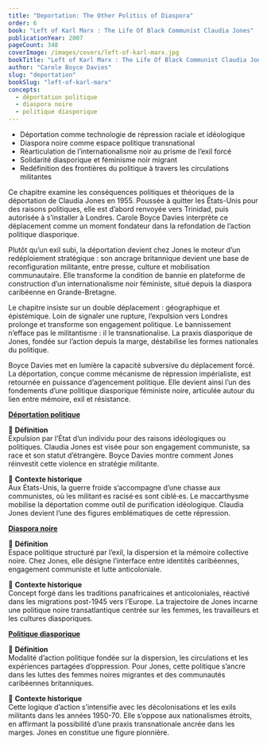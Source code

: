 ```yaml
---
title: "Deportation: The Other Politics of Diaspora"
order: 6
book: "Left of Karl Marx : The Life Of Black Communist Claudia Jones"
publicationYear: 2007
pageCount: 348
coverImage: /images/covers/left-of-karl-marx.jpg
bookTitle: "Left of Karl Marx : The Life Of Black Communist Claudia Jones"
author: "Carole Boyce Davies"
slug: "deportation"
bookSlug: "left-of-karl-marx"
concepts:
  - déportation politique
  - diaspora noire
  - politique diasporique
---
```




<!--themes:start-->
- Déportation comme technologie de répression raciale et idéologique  
- Diaspora noire comme espace politique transnational  
- Réarticulation de l’internationalisme noir au prisme de l’exil forcé  
- Solidarité diasporique et féminisme noir migrant  
- Redéfinition des frontières du politique à travers les circulations militantes  
<!--themes:end-->



<!--summary:start-->
Ce chapitre examine les conséquences politiques et théoriques de la déportation de Claudia Jones en 1955. Poussée à quitter les États-Unis pour des raisons politiques, elle est d’abord renvoyée vers Trinidad, puis autorisée à s’installer à Londres. Carole Boyce Davies interprète ce déplacement comme un moment fondateur dans la refondation de l’action politique diasporique.

Plutôt qu’un exil subi, la déportation devient chez Jones le moteur d’un redéploiement stratégique : son ancrage britannique devient une base de reconfiguration militante, entre presse, culture et mobilisation communautaire. Elle transforme la condition de bannie en plateforme de construction d’un internationalisme noir féministe, situé depuis la diaspora caribéenne en Grande-Bretagne.

Le chapitre insiste sur un double déplacement : géographique et épistémique. Loin de signaler une rupture, l’expulsion vers Londres prolonge et transforme son engagement politique. Le bannissement n’efface pas le militantisme : il le transnationalise. La praxis diasporique de Jones, fondée sur l’action depuis la marge, déstabilise les formes nationales du politique.

Boyce Davies met en lumière la capacité subversive du déplacement forcé. La déportation, conçue comme mécanisme de répression impérialiste, est retournée en puissance d’agencement politique. Elle devient ainsi l’un des fondements d’une politique diasporique féministe noire, articulée autour du lien entre mémoire, exil et résistance.
<!--summary:end-->



<!--concepts:start-->

[**Déportation politique**](/concepts/deportation-politique)

🔹 **Définition**  
Expulsion par l’État d’un individu pour des raisons idéologiques ou politiques. Claudia Jones est visée pour son engagement communiste, sa race et son statut d’étrangère. Boyce Davies montre comment Jones réinvestit cette violence en stratégie militante.

🔹 **Contexte historique**  
Aux États-Unis, la guerre froide s’accompagne d’une chasse aux communistes, où les militant·es racisé·es sont ciblé·es. Le maccarthysme mobilise la déportation comme outil de purification idéologique. Claudia Jones devient l’une des figures emblématiques de cette répression.

[**Diaspora noire**](/concepts/diaspora-noire)

🔹 **Définition**  
Espace politique structuré par l’exil, la dispersion et la mémoire collective noire. Chez Jones, elle désigne l’interface entre identités caribéennes, engagement communiste et lutte anticoloniale.

🔹 **Contexte historique**  
Concept forgé dans les traditions panafricaines et anticoloniales, réactivé dans les migrations post-1945 vers l’Europe. La trajectoire de Jones incarne une politique noire transatlantique centrée sur les femmes, les travailleurs et les cultures diasporiques.

[**Politique diasporique**](/concepts/politique-diasporique)

🔹 **Définition**  
Modalité d’action politique fondée sur la dispersion, les circulations et les expériences partagées d’oppression. Pour Jones, cette politique s’ancre dans les luttes des femmes noires migrantes et des communautés caribéennes britanniques.

🔹 **Contexte historique**  
Cette logique d’action s’intensifie avec les décolonisations et les exils militants dans les années 1950-70. Elle s’oppose aux nationalismes étroits, en affirmant la possibilité d’une praxis transnationale ancrée dans les marges. Jones en constitue une figure pionnière.

<!--concepts:end-->
